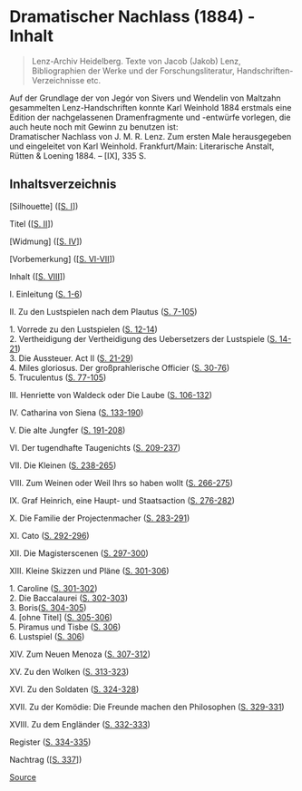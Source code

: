 # Dramatischer Nachlass (1884) - Inhalt

> Lenz-Archiv Heidelberg. Texte von Jacob (Jakob) Lenz, Bibliographien der Werke und der Forschungsliteratur, Handschriften-Verzeichnisse etc.

Auf der Grundlage der von Jegór von Sivers und Wendelin von Maltzahn gesammelten Lenz-Handschriften konnte Karl Weinhold 1884 erstmals eine Edition der nachgelassenen Dramenfragmente und -entwürfe vorlegen, die auch heute noch mit Gewinn zu benutzen ist:  
Dramatischer Nachlass von J. M. R. Lenz. Zum ersten Male herausgegeben und eingeleitet von Karl Weinhold. Frankfurt/Main: Literarische Anstalt, Rütten & Loening 1884. – \[IX\], 335 S.

Inhaltsverzeichnis
------------------

\[Silhouette\] (\[[S. I](moz-extension://d35bb3b2-ddfa-441d-8f41-a46474391c10/faksimiles.php?t=20&s=1)\])

Titel (\[[S. II](moz-extension://d35bb3b2-ddfa-441d-8f41-a46474391c10/faksimiles.php?t=20&s=2)\])

\[Widmung\] (\[[S. IV](moz-extension://d35bb3b2-ddfa-441d-8f41-a46474391c10/faksimiles.php?t=20&s=3)\])

\[Vorbemerkung\] (\[[S. VI-VII](moz-extension://d35bb3b2-ddfa-441d-8f41-a46474391c10/faksimiles.php?t=20&s=6)\])

Inhalt (\[[S. VIII](moz-extension://d35bb3b2-ddfa-441d-8f41-a46474391c10/faksimiles.php?t=20&s=8)\])

I. Einleitung ([S. 1-6](moz-extension://d35bb3b2-ddfa-441d-8f41-a46474391c10/faksimiles.php?t=20&s=10))

II. Zu den Lustspielen nach dem Plautus ([S. 7-105](moz-extension://d35bb3b2-ddfa-441d-8f41-a46474391c10/faksimiles.php?t=20&s=16))

1\. Vorrede zu den Lustspielen ([S. 12-14](moz-extension://d35bb3b2-ddfa-441d-8f41-a46474391c10/faksimiles.php?t=20&s=21))  
2\. Vertheidigung der Vertheidigung des Uebersetzers der Lustspiele ([S. 14-21](moz-extension://d35bb3b2-ddfa-441d-8f41-a46474391c10/faksimiles.php?t=20&s=23))  
3\. Die Aussteuer. Act II ([S. 21-29](moz-extension://d35bb3b2-ddfa-441d-8f41-a46474391c10/faksimiles.php?t=20&s=30))  
4\. Miles gloriosus. Der großprahlerische Officier ([S. 30-76](moz-extension://d35bb3b2-ddfa-441d-8f41-a46474391c10/faksimiles.php?t=20&s=39))  
5\. Truculentus ([S. 77-105](moz-extension://d35bb3b2-ddfa-441d-8f41-a46474391c10/faksimiles.php?t=20&s=86))

III. Henriette von Waldeck oder Die Laube ([S. 106-132](moz-extension://d35bb3b2-ddfa-441d-8f41-a46474391c10/faksimiles.php?t=20&s=115))

IV. Catharina von Siena ([S. 133-190](moz-extension://d35bb3b2-ddfa-441d-8f41-a46474391c10/faksimiles.php?t=20&s=142))

V. Die alte Jungfer ([S. 191-208](moz-extension://d35bb3b2-ddfa-441d-8f41-a46474391c10/faksimiles.php?t=20&s=200))

VI. Der tugendhafte Taugenichts ([S. 209-237](moz-extension://d35bb3b2-ddfa-441d-8f41-a46474391c10/faksimiles.php?t=20&s=218))

VII. Die Kleinen ([S. 238-265](moz-extension://d35bb3b2-ddfa-441d-8f41-a46474391c10/faksimiles.php?t=20&s=247))

VIII. Zum Weinen oder Weil Ihrs so haben wollt ([S. 266-275](moz-extension://d35bb3b2-ddfa-441d-8f41-a46474391c10/faksimiles.php?t=20&s=275))

IX. Graf Heinrich, eine Haupt- und Staatsaction ([S. 276-282](moz-extension://d35bb3b2-ddfa-441d-8f41-a46474391c10/faksimiles.php?t=20&s=285))

X. Die Familie der Projectenmacher ([S. 283-291](moz-extension://d35bb3b2-ddfa-441d-8f41-a46474391c10/faksimiles.php?t=20&s=292))

XI. Cato ([S. 292-296](moz-extension://d35bb3b2-ddfa-441d-8f41-a46474391c10/faksimiles.php?t=20&s=301))

XII. Die Magisterscenen ([S. 297-300](moz-extension://d35bb3b2-ddfa-441d-8f41-a46474391c10/faksimiles.php?t=20&s=306))

XIII. Kleine Skizzen und Pläne ([S. 301-306](moz-extension://d35bb3b2-ddfa-441d-8f41-a46474391c10/faksimiles.php?t=20&s=310))

1\. Caroline ([S. 301-302](moz-extension://d35bb3b2-ddfa-441d-8f41-a46474391c10/faksimiles.php?t=20&s=310))  
2\. Die Baccalaurei ([S. 302-303](moz-extension://d35bb3b2-ddfa-441d-8f41-a46474391c10/faksimiles.php?t=20&s=311))  
3\. Boris([S. 304-305](moz-extension://d35bb3b2-ddfa-441d-8f41-a46474391c10/faksimiles.php?t=20&s=313))  
4\. \[ohne Titel\] ([S. 305-306](moz-extension://d35bb3b2-ddfa-441d-8f41-a46474391c10/faksimiles.php?t=20&s=314))  
5\. Piramus und Tisbe ([S. 306](moz-extension://d35bb3b2-ddfa-441d-8f41-a46474391c10/faksimiles.php?t=20&s=315))  
6\. Lustspiel ([S. 306](moz-extension://d35bb3b2-ddfa-441d-8f41-a46474391c10/faksimiles.php?t=20&s=315))

XIV. Zum Neuen Menoza ([S. 307-312](moz-extension://d35bb3b2-ddfa-441d-8f41-a46474391c10/faksimiles.php?t=20&s=316))

XV. Zu den Wolken ([S. 313-323](moz-extension://d35bb3b2-ddfa-441d-8f41-a46474391c10/faksimiles.php?t=20&s=322))

XVI. Zu den Soldaten ([S. 324-328](moz-extension://d35bb3b2-ddfa-441d-8f41-a46474391c10/faksimiles.php?t=20&s=333))

XVII. Zu der Komödie: Die Freunde machen den Philosophen ([S. 329-331](moz-extension://d35bb3b2-ddfa-441d-8f41-a46474391c10/faksimiles.php?t=20&s=338))

XVIII. Zu dem Engländer ([S. 332-333](moz-extension://d35bb3b2-ddfa-441d-8f41-a46474391c10/faksimiles.php?t=20&s=341))

Register ([S. 334-335](moz-extension://d35bb3b2-ddfa-441d-8f41-a46474391c10/faksimiles.php?t=20&s=343))

Nachtrag (\[[S. 337](moz-extension://d35bb3b2-ddfa-441d-8f41-a46474391c10/faksimiles.php?t=20&s=346)\])


[Source](https://jacoblenz.de/faksimiles.php?t=20)